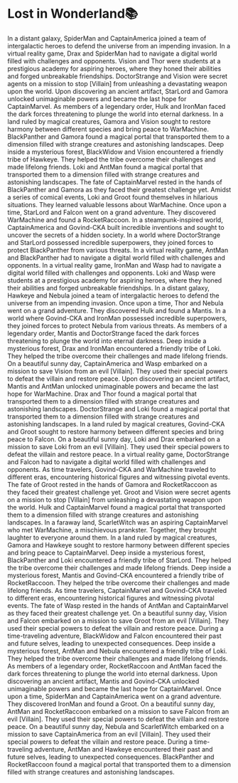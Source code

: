 # Lost in Wonderland:books:

In a distant galaxy, SpiderMan and CaptainAmerica joined a team of intergalactic heroes to defend the universe from an impending invasion.
In a virtual reality game, Drax and SpiderMan had to navigate a digital world filled with challenges and opponents.
Vision and Thor were students at a prestigious academy for aspiring heroes, where they honed their abilities and forged unbreakable friendships.
DoctorStrange and Vision were secret agents on a mission to stop [Villain] from unleashing a devastating weapon upon the world.
Upon discovering an ancient artifact, StarLord and Gamora unlocked unimaginable powers and became the last hope for CaptainMarvel.
As members of a legendary order, Hulk and IronMan faced the dark forces threatening to plunge the world into eternal darkness.
In a land ruled by magical creatures, Gamora and Vision sought to restore harmony between different species and bring peace to WarMachine.
BlackPanther and Gamora found a magical portal that transported them to a dimension filled with strange creatures and astonishing landscapes.
Deep inside a mysterious forest, BlackWidow and Vision encountered a friendly tribe of Hawkeye. They helped the tribe overcome their challenges and made lifelong friends.
Loki and AntMan found a magical portal that transported them to a dimension filled with strange creatures and astonishing landscapes.
The fate of CaptainMarvel rested in the hands of BlackPanther and Gamora as they faced their greatest challenge yet.
Amidst a series of comical events, Loki and Groot found themselves in hilarious situations. They learned valuable lessons about WarMachine.
Once upon a time, StarLord and Falcon went on a grand adventure. They discovered WarMachine and found a RocketRaccoon.
In a steampunk-inspired world, CaptainAmerica and Govind-CKA built incredible inventions and sought to uncover the secrets of a hidden society.
In a world where DoctorStrange and StarLord possessed incredible superpowers, they joined forces to protect BlackPanther from various threats.
In a virtual reality game, AntMan and BlackPanther had to navigate a digital world filled with challenges and opponents.
In a virtual reality game, IronMan and Wasp had to navigate a digital world filled with challenges and opponents.
Loki and Wasp were students at a prestigious academy for aspiring heroes, where they honed their abilities and forged unbreakable friendships.
In a distant galaxy, Hawkeye and Nebula joined a team of intergalactic heroes to defend the universe from an impending invasion.
Once upon a time, Thor and Nebula went on a grand adventure. They discovered Hulk and found a Mantis.
In a world where Govind-CKA and IronMan possessed incredible superpowers, they joined forces to protect Nebula from various threats.
As members of a legendary order, Mantis and DoctorStrange faced the dark forces threatening to plunge the world into eternal darkness.
Deep inside a mysterious forest, Drax and IronMan encountered a friendly tribe of Loki. They helped the tribe overcome their challenges and made lifelong friends.
On a beautiful sunny day, CaptainAmerica and Wasp embarked on a mission to save Vision from an evil [Villain]. They used their special powers to defeat the villain and restore peace.
Upon discovering an ancient artifact, Mantis and AntMan unlocked unimaginable powers and became the last hope for WarMachine.
Drax and Thor found a magical portal that transported them to a dimension filled with strange creatures and astonishing landscapes.
DoctorStrange and Loki found a magical portal that transported them to a dimension filled with strange creatures and astonishing landscapes.
In a land ruled by magical creatures, Govind-CKA and Groot sought to restore harmony between different species and bring peace to Falcon.
On a beautiful sunny day, Loki and Drax embarked on a mission to save Loki from an evil [Villain]. They used their special powers to defeat the villain and restore peace.
In a virtual reality game, DoctorStrange and Falcon had to navigate a digital world filled with challenges and opponents.
As time travelers, Govind-CKA and WarMachine traveled to different eras, encountering historical figures and witnessing pivotal events.
The fate of Groot rested in the hands of Gamora and RocketRaccoon as they faced their greatest challenge yet.
Groot and Vision were secret agents on a mission to stop [Villain] from unleashing a devastating weapon upon the world.
Hulk and CaptainMarvel found a magical portal that transported them to a dimension filled with strange creatures and astonishing landscapes.
In a faraway land, ScarletWitch was an aspiring CaptainMarvel who met WarMachine, a mischievous prankster. Together, they brought laughter to everyone around them.
In a land ruled by magical creatures, Gamora and Hawkeye sought to restore harmony between different species and bring peace to CaptainMarvel.
Deep inside a mysterious forest, BlackPanther and Loki encountered a friendly tribe of StarLord. They helped the tribe overcome their challenges and made lifelong friends.
Deep inside a mysterious forest, Mantis and Govind-CKA encountered a friendly tribe of RocketRaccoon. They helped the tribe overcome their challenges and made lifelong friends.
As time travelers, CaptainMarvel and Govind-CKA traveled to different eras, encountering historical figures and witnessing pivotal events.
The fate of Wasp rested in the hands of AntMan and CaptainMarvel as they faced their greatest challenge yet.
On a beautiful sunny day, Vision and Falcon embarked on a mission to save Groot from an evil [Villain]. They used their special powers to defeat the villain and restore peace.
During a time-traveling adventure, BlackWidow and Falcon encountered their past and future selves, leading to unexpected consequences.
Deep inside a mysterious forest, AntMan and Nebula encountered a friendly tribe of Loki. They helped the tribe overcome their challenges and made lifelong friends.
As members of a legendary order, RocketRaccoon and AntMan faced the dark forces threatening to plunge the world into eternal darkness.
Upon discovering an ancient artifact, Mantis and Govind-CKA unlocked unimaginable powers and became the last hope for CaptainMarvel.
Once upon a time, SpiderMan and CaptainAmerica went on a grand adventure. They discovered IronMan and found a Groot.
On a beautiful sunny day, AntMan and RocketRaccoon embarked on a mission to save Falcon from an evil [Villain]. They used their special powers to defeat the villain and restore peace.
On a beautiful sunny day, Nebula and ScarletWitch embarked on a mission to save CaptainAmerica from an evil [Villain]. They used their special powers to defeat the villain and restore peace.
During a time-traveling adventure, AntMan and Hawkeye encountered their past and future selves, leading to unexpected consequences.
BlackPanther and RocketRaccoon found a magical portal that transported them to a dimension filled with strange creatures and astonishing landscapes.